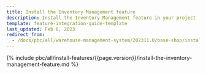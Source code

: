 ```yaml
---
title: Install the Inventory Management feature
description: Install the Inventory Management feature in your project
template: feature-integration-guide-template
last_updated: Feb 8, 2023
redirect_from:
  - /docs/pbc/all/warehouse-management-system/202311.0/base-shop/install-and-upgrade/install-features/install-the-inventory-management-feature.html
---
```


{% include pbc/all/install-features/{{page.version}}/install-the-inventory-management-feature.md %} <!-- To edit, see /_includes/pbc/all/install-features/202311.0/install-the-inventory-management-feature.md -->